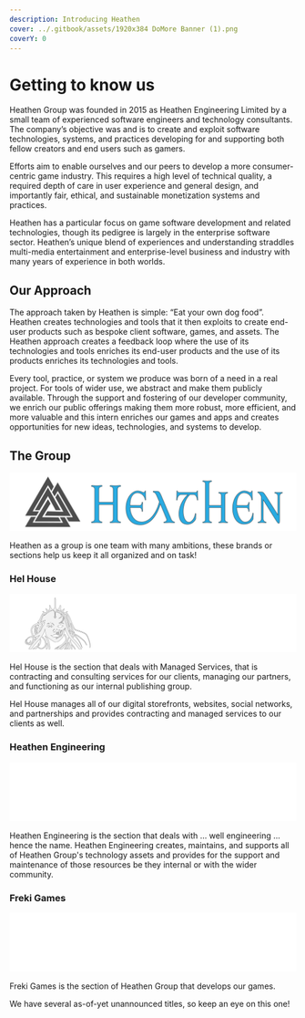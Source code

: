 ```yaml
---
description: Introducing Heathen
cover: ../.gitbook/assets/1920x384 DoMore Banner (1).png
coverY: 0
---
```


# Getting to know us

Heathen Group was founded in 2015 as Heathen Engineering Limited by a small team of experienced software engineers and technology consultants. The company’s objective was and is to create and exploit software technologies, systems, and practices developing for and supporting both fellow creators and end users such as gamers.

Efforts aim to enable ourselves and our peers to develop a more consumer-centric game industry. This requires a high level of technical quality, a required depth of care in user experience and general design, and importantly fair, ethical, and sustainable monetization systems and practices.

Heathen has a particular focus on game software development and related technologies, though its pedigree is largely in the enterprise software sector. Heathen’s unique blend of experiences and understanding straddles multi-media entertainment and enterprise-level business and industry with many years of experience in both worlds.

## Our Approach

The approach taken by Heathen is simple: “Eat your own dog food”. Heathen creates technologies and tools that it then exploits to create end-user products such as bespoke client software, games, and assets. The Heathen approach creates a feedback loop where the use of its technologies and tools enriches its end-user products and the use of its products enriches its technologies and tools.&#x20;

Every tool, practice, or system we produce was born of a need in a real project. For tools of wider use, we abstract and make them publicly available. Through the support and fostering of our developer community, we enrich our public offerings making them more robust, more efficient, and more valuable and this intern enriches our games and apps and creates opportunities for new ideas, technologies, and systems to develop.

## The Group

![](<../.gitbook/assets/Free Flat Heathen Group Banner.png>)

Heathen as a group is one team with many ambitions, these brands or sections help us keep it all organized and on task!

### Hel House

![](<../.gitbook/assets/Hel House Banner White.png>)

Hel House is the section that deals with Managed Services, that is contracting and consulting services for our clients, managing our partners, and functioning as our internal publishing group.

Hel House manages all of our digital storefronts, websites, social networks, and partnerships and provides contracting and managed services to our clients as well.

### Heathen Engineering

![](<../.gitbook/assets/Heathen Engineering Banner White.png>)

Heathen Engineering is the section that deals with ... well engineering ... hence the name. Heathen Engineering creates, maintains, and supports all of Heathen Group's technology assets and provides for the support and maintenance of those resources be they internal or with the wider community.

### Freki Games

![](<../.gitbook/assets/Freki Banner White.png>)

Freki Games is the section of Heathen Group that develops our games.

We have several as-of-yet unannounced titles, so keep an eye on this one!
